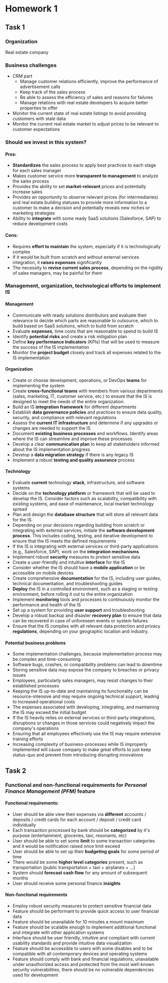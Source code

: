 # Homework 1
## Task 1
### Organization
Real estate company

### **Business challenges**
* CRM part
    * Manage customer relations efficiently, improve the performance of advertisement calls
    * Keep track of the sales process
    * Be able to assess the efficiency of sales and reasons for failures
    * Manage relations with real estate developers to acquire better properties to offer
* Monitor the current state of real estate listings to avoid providing customers with stale data
* Monitor the current real estate market to adjust prices to be relevant to customer expectations

### Should we invest in this system?

#### **Pros:**
* **Standardizes** the sales process to apply best practices to each stage for each sales manager
* Makes customer service more **transparent to management** to analyze the sales process
* Provides the ability to set **market-relevant** prices and potentially increase sales
* Provides an opportunity to observe relevant prices (for intermediaries) and real estate building statuses to provide more information to a customer to make a decision and potentially reveals new niches or marketing strategies
* Ability to **integrate** with some ready SaaS solutions (Salesforce, SAP) to reduce development costs

#### **Cons:**
* Requires **effort to maintain** the system, especially if it is technologically complex
* If it would be built from scratch and without external services integration, it **raises expenses** significantly
* The necessity to **revise current sales process**, depending on the rigidity of sales managers, may be painful for them

### Management, organization, technological efforts to implement IS

#### **Management**
* Communicate with ready solutions distributors and evaluate their relevance to decide which parts are reasonable to outsource, which to build based on SaaS solutions, which to build from scratch
* Evaluate **expenses**, time costs that are reasonable to spend to build IS
* Identify **potential risks** and create a risk mitigation plan
* Define **key performance indicators** (KPIs) that will be used to measure the success of the IS implementation
* Monitor the **project budget** closely and track all expenses related to the IS implementation

#### **Organization**
* Create or choose development, operations, or DevOps **teams** for implementing the system
* Create **cross-functional teams** with members from various departments (sales, marketing, IT, customer service, etc.) to ensure that the IS is designed to meet the needs of the entire organization.
* Build an IS **integration framework** for different departments
* Establish **data governance policies** and practices to ensure data quality, security, and compliance with relevant regulations
* Assess the **current IT infrastructure** and determine if any upgrades or changes are needed to support the IS
* Document **existing business processes** and workflows. Identify areas where the IS can streamline and improve these processes.
* Develop a clear **communication plan** to keep all stakeholders informed about the IS implementation progress
* Develop a **data migration strategy** if there is any legacy IS
* Implement a robust **testing and quality assurance** process

#### **Technology**
* Evaluate **current** technology **stack**, infrastructure, and software systems
* Decide on the **technology platform** or framework that will be used to develop the IS. Consider factors such as scalability, compatibility with existing systems, and ease of maintenance, local market technology spread
* Plan and design the **database structure** that will store all relevant data for the IS
* Depending on your decisions regarding building from scratch or integrating with external services, initiate the **software development process**. This includes coding, testing, and iterative development to ensure that the IS meets the defined requirements
* If the IS is integrating with external services or third-party applications (e.g., Salesforce, SAP), work on the **integration mechanisms**
* Implement robust **security** measures to protect sensitive data
* Create a user-friendly and intuitive **interface** for the IS
* Consider whether the IS should have a **mobile application** or be accessible on mobile devices
* Create comprehensive **documentation** for the IS, including user guides, technical documentation, and troubleshooting guides
* **Deploy** the IS in a controlled environment, such as a staging or testing environment, before rolling it out to the entire organization
* Implement **monitoring** tools and processes to continuously monitor the performance and health of the IS
* Set up a system for providing **user support** and troubleshooting
* Develop a robust backup and disaster **recovery plan** to ensure that data can be recovered in case of unforeseen events or system failures
* Ensure that the IS complies with all relevant data protection and privacy **regulations**, depending on your geographic location and industry.

#### **Potential business problems**
* Some implementation challenges, because implementation process may be complex and time-consuming
* Software bugs, crashes, or compatibility problems can lead to downtime
* Storing sensitive data may expose the company to breaches or privacy issues
* Employees, particularly sales managers, may resist changes to their established processes
* Keeping the IS up-to-date and maintaining its functionality can be resource-intensive and may require ongoing technical support, leading to increased operational costs
* The expenses associated with developing, integrating, and maintaining the IS may exceed the initial budget
* If the IS heavily relies on external services or third-party integrations, disruptions or changes in those services could negatively impact the company's operations
* Ensuring that all employees effectively use the IS may require extensive training efforts
* Increasing complexity of business-processes while IS improperly implemented will cause company to make great efforts to just keep status-quo and prevent from introducing disrupting innovations

## Task 2
### Functional and non-functional requirements for *Personal Finance Management (PFM)* feature
#### **Functional requirements:**
* User should be able view their expenses via **different** accounts / deposits / credit cards for each account / deposit / credit card individually
* Each transaction processed by bank should be **categorized** by it's purpose (entertainment, groceries, taxi, resonants, etc)
* User should be able to set some **limit** to some transaction categories and it would be notification raised once limit exceed
* User should be able to set up their **budgeting goals** for some period of time
* There would be some **higher level categories** present, such as transportation (public transportation + taxi + airplanes + ...)
* System should **forecast cash flow** for any amount of subsequent months
* User should receive some personal finance **insights**

#### **Non-functional requirements**
* Employ robust security measures to protect sensitive financial data
* Feature should be performant to provide quick access to user financial data
* Feature should be unavailable for 10 minutes a mount maximum
* Feature should be scalable enough to implement additional functional and integrate with other application systems
* Interface should be user friendly, intuitive and compliant with current usability standards and provide intuitive data visualization
* Feature should be accessible to users with some disables and to be compatible with all contemporary devices and operating systems
* Feature should comply with bank and financial regulations, unavailable under unauthorized access and protected from the most well-known security vulnerabilities, there should be no vulnerable dependencies used for development